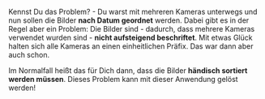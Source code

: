 Kennst Du das Problem? - Du warst mit mehreren Kameras unterwegs und nun sollen die Bilder **nach Datum geordnet** werden. Dabei gibt es in der Regel aber ein Problem: 
Die Bilder sind - dadurch, dass mehrere Kameras verwendet wurden sind - **nicht aufsteigend beschriftet**. Mit etwas Glück halten sich alle Kameras an einen einheitlichen Präfix. Das war dann aber auch schon. 

Im Normalfall heißt das für Dich dann, dass die Bilder **händisch sortiert werden müssen**. Dieses Problem kann mit dieser Anwendung gelöst werden!
